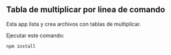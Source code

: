 ## Tabla de multiplicar por linea de comando

Esta app lista y crea archivos con tablas de multiplicar.

Ejecutar este comando:

```
npm install
```


